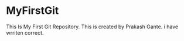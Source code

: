 # MyFirstGit
This Is My First Git Repository.
This is created by Prakash Gante.
i have wrriten correct.
